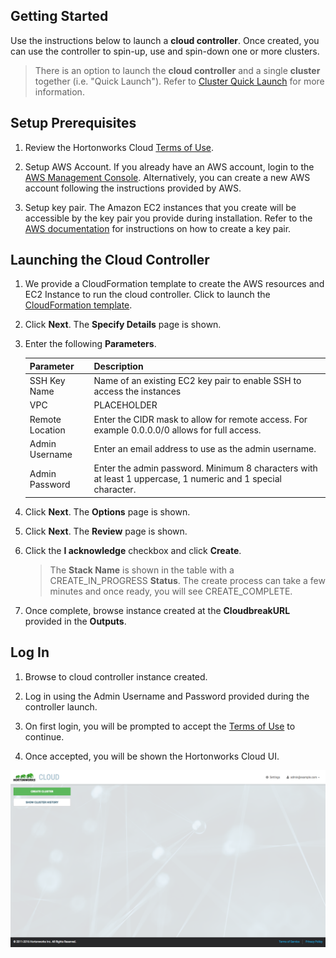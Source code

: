 

## Getting Started

Use the instructions below to launch a **cloud controller**. Once created,
you can use the controller to spin-up, use and spin-down one or more clusters.

> There is an option to launch the **cloud controller** and a single **cluster** together (i.e. "Quick Launch").
Refer to [Cluster Quick Launch](quick.md) for more information.


## Setup Prerequisites

1. Review the Hortonworks Cloud [Terms of Use](terms.md).

2. Setup AWS Account. If you already have an AWS account, login to the [AWS
Management Console](http://aws.amazon.com). Alternatively, you can create a new AWS account following the
instructions provided by AWS.

3. Setup key pair. The Amazon EC2 instances that you create 
will be accessible by the key pair you provide during installation. Refer to
the [AWS documentation](http://docs.aws.amazon.com/AWSEC2/latest/UserGuide/ec2-key-pairs.html#having-ec2-create-your-key-pair)
for instructions on how to create a key pair. 

## Launching the Cloud Controller

1. We provide a CloudFormation template to create the AWS resources and EC2 Instance to run the cloud controller. Click to launch the <a href="https://console.aws.amazon.com/cloudformation/home?region=eu-central-1#/stacks/new?stackName=HortonworksCloud&templateURL=https://s3-eu-west-1.amazonaws.com/cloudbreak-cloudformation/cbd-advanced-0.1.template" target="_blank">CloudFormation template</a>.

2. Click **Next**. The **Specify Details** page is shown.

3. Enter the following **Parameters**.

    | Parameter| Description|
    |---|---|
    |SSH Key Name|Name of an existing EC2 key pair to enable SSH to access the instances|
    |VPC|PLACEHOLDER|
    |Remote Location|Enter the CIDR mask to allow for remote access. For example 0.0.0.0/0 allows for full access. |
    |Admin Username|Enter an email address to use as the admin username. |
    |Admin Password|Enter the admin password. Minimum 8 characters with at least 1 uppercase, 1 numeric and 1 special character. |

4. Click **Next**. The **Options** page is shown.

5. Click **Next**. The **Review** page is shown.

6. Click the **I acknowledge** checkbox and click **Create**.

    > The **Stack Name** is shown in the table with a CREATE_IN_PROGRESS **Status**. The create process
    can take a few minutes and once ready, you will see CREATE_COMPLETE.

7. Once complete, browse instance created at the **CloudbreakURL** provided in the **Outputs**. 

## Log In

1. Browse to cloud controller instance created.

2. Log in using the Admin Username and Password provided during the controller launch.

3. On first login, you will be prompted to accept the [Terms of Use](terms.md) to continue.

4. Once accepted, you will be shown the Hortonworks Cloud UI.

![Hortonworks Cloud](/cloud-ui.png)
